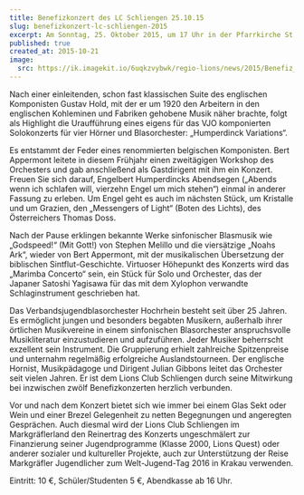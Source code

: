 ```yaml
---
title: Benefizkonzert des LC Schliengen 25.10.15
slug: benefizkonzert-lc-schliengen-2015
excerpt: Am Sonntag, 25. Oktober 2015, um 17 Uhr in der Pfarrkirche St. Leodegar in Schliengen, werden die jungen hochbegabten Musiker die Zuhörer wieder mit neuen und attraktiven Stücken der anspruchsvollen zeitgenössischen Blasmusik begeistern.
published: true
created_at: 2015-10-21
image:
  src: https://ik.imagekit.io/6uqkzvybwk/regio-lions/news/2015/Benefiz_Schliengen2015.jpg?updatedAt=1707158291756
---
```


Nach einer einleitenden, schon fast klassischen Suite des englischen Komponisten Gustav Hold, mit der er um 1920 den Arbeitern in den englischen Kohleminen und Fabriken gehobene Musik näher brachte, folgt als Highlight die Uraufführung eines eigens für das VJO komponierten Solokonzerts für vier Hörner und Blasorchester: „Humperdinck Variations“.

Es entstammt der Feder eines renommierten belgischen Komponisten. Bert Appermont leitete in diesem Frühjahr einen zweitägigen Workshop des Orchesters und gab anschließend als Gastdirigent mit ihm ein Konzert. Freuen Sie sich darauf, Engelbert Humperdincks Abendsegen („Abends wenn ich schlafen will, vierzehn Engel um mich stehen“) einmal in anderer Fassung zu erleben. Um Engel geht es auch im nächsten Stück, um Kristalle und um Grazien, den „Messengers of Light“ (Boten des Lichts), des Österreichers Thomas Doss.

Nach der Pause erklingen bekannte Werke sinfonischer Blasmusik wie „Godspeed!“ (Mit Gott!) von Stephen Melillo und die viersätzige „Noahs Ark“, wieder von Bert Appermont, mit der musikalischen Übersetzung der biblischen Sintflut-Geschichte. Virtuoser Höhepunkt des Konzerts wird das „Marimba Concerto“ sein, ein Stück für Solo und Orchester, das der Japaner Satoshi Yagisawa für das mit dem Xylophon verwandte Schlaginstrument geschrieben hat.

Das Verbandsjugendblasorchester Hochrhein besteht seit über 25 Jahren. Es ermöglicht jungen und besonders begabten Musikern, außerhalb ihrer örtlichen Musikvereine in einem sinfonischen Blasorchester anspruchsvolle Musikliteratur einzustudieren und aufzuführen. Jeder Musiker beherrscht exzellent sein Instrument. Die Gruppierung erhielt zahlreiche Spitzenpreise und unternahm regelmäßig erfolgreiche Auslandstourneen. Der englische Hornist, Musikpädagoge und Dirigent Julian Gibbons leitet das Orchester seit vielen Jahren. Er ist dem Lions Club Schliengen durch seine Mitwirkung bei inzwischen zwölf Benefizkonzerten herzlich verbunden.

Vor und nach dem Konzert bietet sich wie immer bei einem Glas Sekt oder Wein und einer Brezel Gelegenheit zu netten Begegnungen und angeregten Gesprächen. Auch diesmal wird der Lions Club Schliengen im Markgräflerland den Reinertrag des Konzerts ungeschmälert zur Finanzierung seiner Jugendprogramme (Klasse 2000, Lions Quest) oder anderer sozialer und kultureller Projekte, auch zur Unterstützung der Reise Markgräfler Jugendlicher zum Welt-Jugend-Tag 2016 in Krakau verwenden.

Eintritt: 10 €, Schüler/Studenten 5 €, Abendkasse ab 16 Uhr.
